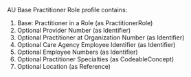 AU Base Practitioner Role profile contains:

1. Base: Practitioner in a Role (as PractitionerRole)
1. Optional Provider Number (as Identifier)
1. Optional Practitioner at Organization Number (as Identifier)
1. Optional Care Agency Employee Identifier (as Identifier)
1. Optional Employee Numbers (as Identifier)
1. Optional Practitioner Specialties (as CodeableConcept)
1. Optional Location (as Reference)

